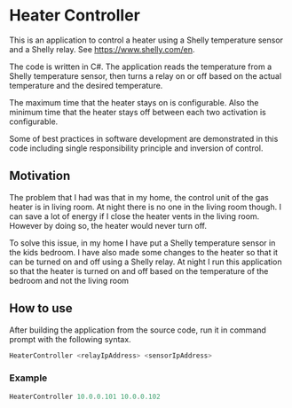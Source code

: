 # Heater Controller

This is an application to control a heater using a Shelly temperature sensor and a Shelly relay. See https://www.shelly.com/en.

The code is written in C#. The application reads the temperature from a Shelly temperature sensor, then turns a relay on or off based on the actual temperature and the desired temperature.

The maximum time that the heater stays on is configurable. Also the minimum time that the heater stays off between each two activation is configurable.

Some of best practices in software development are demonstrated in this code including single responsibility principle and inversion of control.

## Motivation

The problem that I had was that in my home, the control unit of the gas heater is in living room. At night there is no one in the living room though. I can save a lot of energy if I close the heater vents in the living room. However by doing so, the heater would never turn off.

To solve this issue, in my home I have put a Shelly temperature sensor in the kids bedroom. I have also made some changes to the heater so that i‌t can be turned on and off using a Shelly relay. At night I run this application so that the heater is turned on and off based on the temperature of the bedroom and not the living room

## How to use

After building the application from the source code, run it in command prompt with the following syntax.

```ps1
HeaterController <relayIpAddress> <sensorIpAddress>
```

### Example

```ps1
HeaterController 10.0.0.101 10.0.0.102
```

